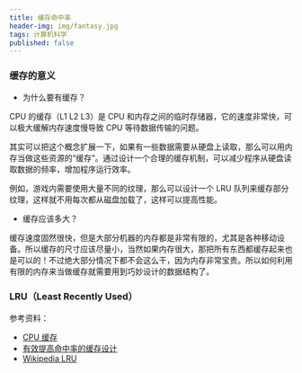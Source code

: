 ```yaml
---
title: 缓存命中率
header-img: img/fantasy.jpg
tags: 计算机科学
published: false
---
```


### 缓存的意义

+ 为什么要有缓存？

CPU 的缓存（L1 L2 L3）是 CPU 和内存之间的临时存储器，它的速度非常快，可以极大缓解内存速度慢导致 CPU 等待数据传输的问题。

其实可以把这个概念扩展一下，如果有一些数据需要从硬盘上读取，那么可以用内存当做这些资源的“缓存”。通过设计一个合理的缓存机制，可以减少程序从硬盘读取数据的频率，增加程序运行效率。

例如，游戏内需要使用大量不同的纹理，那么可以设计一个 LRU 队列来缓存部分纹理，这样就不用每次都从磁盘加载了，这样可以提高性能。

+ 缓存应该多大？

缓存速度固然很快，但是大部分机器的内存都是非常有限的，尤其是各种移动设备。所以缓存的尺寸应该尽量小，当然如果内存很大，那把所有东西都缓存起来也是可以的！不过绝大部分情况下都不会这么干，因为内存非常宝贵。所以如何利用有限的内存来当做缓存就需要用到巧妙设计的数据结构了。

### LRU（Least Recently Used）


参考资料：

+ [CPU 缓存](http://baike.baidu.com/link?url=y4C2scvEykfPoMVwIMOiTUyp1usroKviePQIWhLzGUIJ79OlZ33bywVo_fIP9EjG76GQ6Fg_OYRtwie0vFkzHtPOUdPrazp3gbKynb6NnxC)
+ [有效提高命中率的缓存设计](http://www.cnblogs.com/smark/archive/2013/01/23/2874012.html)
+ [Wikipedia LRU](https://en.wikipedia.org/wiki/Cache_replacement_policies#LRU)
